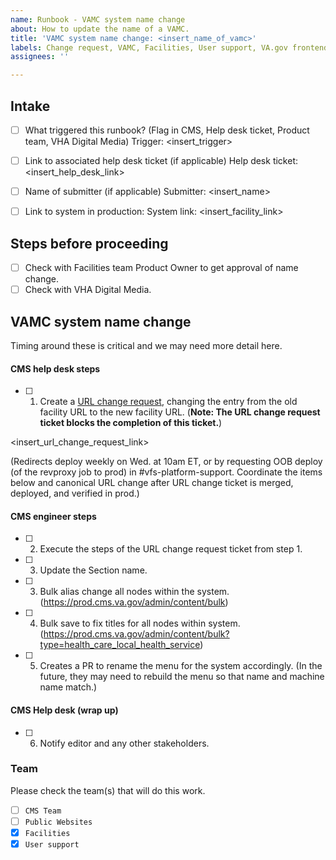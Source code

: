 ```yaml
---
name: Runbook - VAMC system name change
about: How to update the name of a VAMC.
title: 'VAMC system name change: <insert_name_of_vamc>'
labels: Change request, VAMC, Facilities, User support, VA.gov frontend, Drupal engineering
assignees: ''

---
```


## Intake
- [ ] What triggered this runbook? (Flag in CMS, Help desk ticket, Product team, VHA Digital Media)
Trigger: <insert_trigger>

- [ ] Link to associated help desk ticket (if applicable)
Help desk ticket: <insert_help_desk_link>

- [ ] Name of submitter (if applicable)
Submitter: <insert_name>

- [ ] Link to system in production:
System link: <insert_facility_link>

## Steps before proceeding

- [ ] Check with Facilities team Product Owner to get approval of name change.
- [ ] Check with VHA Digital Media.

## VAMC system name change

Timing around these is critical and we may need more detail here.

#### CMS help desk steps
- [ ] 1. Create a [URL change request](https://github.com/department-of-veterans-affairs/va.gov-cms/issues/new?assignees=&template=runbook-facility-url-change.md&title=URL+Change+for%3A+%3Cinsert+facility+name%3E), changing the entry from the old facility URL to the new facility URL. (**Note: The URL change request ticket blocks the completion of this ticket.**)

<insert_url_change_request_link>

(Redirects deploy weekly on Wed. at 10am ET, or by requesting OOB deploy (of the revproxy job to prod) in #vfs-platform-support. Coordinate the items below and canonical URL change after URL change ticket is merged, deployed, and verified in prod.)

#### CMS engineer steps
- [ ] 2. Execute the steps of the URL change request ticket from step 1.
- [ ] 3. Update the Section name.
- [ ] 3. Bulk alias change all nodes within the system. (https://prod.cms.va.gov/admin/content/bulk)
- [ ] 4. Bulk save to fix titles for all nodes within system. (https://prod.cms.va.gov/admin/content/bulk?type=health_care_local_health_service)
- [ ] 5. Creates a PR to rename the menu for the system accordingly.  (In the future, they may need to rebuild the menu so that name and machine name match.)

#### CMS Help desk (wrap up)
- [ ] 6. Notify editor and any other stakeholders.

### Team
Please check the team(s) that will do this work.

- [ ] `CMS Team`
- [ ] `Public Websites`
- [x] `Facilities`
- [x] `User support`
